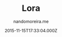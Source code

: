 ---
title: Lora
github: https://github.com/nandomoreirame/lora
demo: https://nandomoreira.me/lora/
author: nandomoreira.me
ssg:
  - Jekyll
cms:
  - No Cms
date: 2015-11-15T17:33:04.000Z
description: ':gem: Lora free Jekyll theme'
stale: true
disabled: true
disabled_reason: demo url not found
---